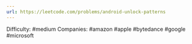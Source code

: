 ```yaml
---
url: https://leetcode.com/problems/android-unlock-patterns
---
```


Difficulty: #medium
Companies: #amazon #apple #bytedance #google #microsoft